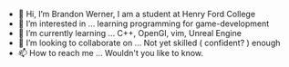 - 👋 Hi, I’m Brandon Werner, I am a student at Henry Ford College
- 👀 I’m interested in ... learning programming for game-development
- 🌱 I’m currently learning ... C++, OpenGl, vim, Unreal Engine
- 💞️ I’m looking to collaborate on ... Not yet skilled ( confident? ) enough
- 📫 How to reach me ... Wouldn't you like to know.
